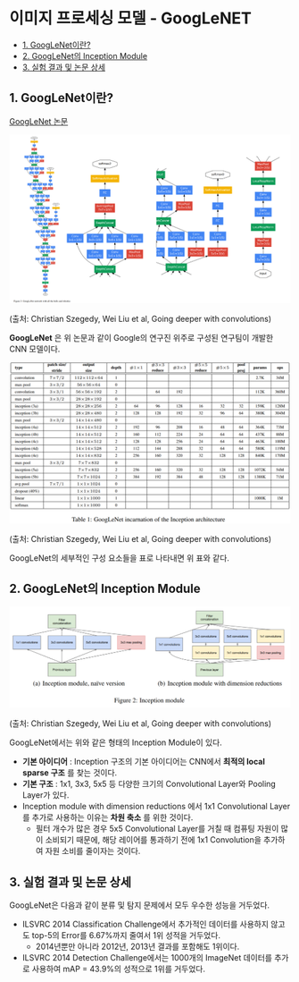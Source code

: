 # 이미지 프로세싱 모델 - GoogLeNET

* [1. GoogLeNet이란?](#1-googlenet이란)
* [2. GoogLeNet의 Inception Module](#2-googlenet의-inception-module)
* [3. 실험 결과 및 논문 상세](#3-실험-결과-및-논문-상세)

## 1. GoogLeNet이란?

[GoogLeNet 논문](https://arxiv.org/pdf/1409.4842.pdf)

![GoogLeNet의 구조](./images/GoogLeNet_1.PNG)

(출처: Christian Szegedy, Wei Liu et al, Going deeper with convolutions)

**GoogLeNet** 은 위 논문과 같이 Google의 연구진 위주로 구성된 연구팀이 개발한 CNN 모델이다.

![GoogLeNet의 상세 구성 요소](./images/GoogLeNet_2.PNG)

(출처: Christian Szegedy, Wei Liu et al, Going deeper with convolutions)

GoogLeNet의 세부적인 구성 요소들을 표로 나타내면 위 표와 같다.

## 2. GoogLeNet의 Inception Module

![Inception Module](./images/GoogLeNet_3.PNG)

(출처: Christian Szegedy, Wei Liu et al, Going deeper with convolutions)

GoogLeNet에서는 위와 같은 형태의 Inception Module이 있다.
* **기본 아이디어** : Inception 구조의 기본 아이디어는 CNN에서 **최적의 local sparse 구조** 를 찾는 것이다.
* **기본 구조** : 1x1, 3x3, 5x5 등 다양한 크기의 Convolutional Layer와 Pooling Layer가 있다.
* Inception module with dimension reductions 에서 1x1 Convolutional Layer를 추가로 사용하는 이유는 **차원 축소** 를 위한 것이다.
  * 필터 개수가 많은 경우 5x5 Convolutional Layer를 거칠 때 컴퓨팅 자원이 많이 소비되기 때문에, 해당 레이어를 통과하기 전에 1x1 Convolution을 추가하여 자원 소비를 줄이자는 것이다.

## 3. 실험 결과 및 논문 상세

GoogLeNet은 다음과 같이 분류 및 탐지 문제에서 모두 우수한 성능을 거두었다.
* ILSVRC 2014 Classification Challenge에서 추가적인 데이터를 사용하지 않고도 top-5의 Error를 6.67%까지 줄여서 1위 성적을 거두었다.
  * 2014년뿐만 아니라 2012년, 2013년 결과를 포함해도 1위이다.
* ILSVRC 2014 Detection Challenge에서는 1000개의 ImageNet 데이터를 추가로 사용하여 mAP = 43.9%의 성적으로 1위를 거두었다.